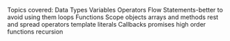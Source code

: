 Topics covered:
Data Types
Variables
Operators
Flow Statements-better to avoid using them
loops
Functions
Scope
objects
arrays and methods
rest and spread operators
template literals
Callbacks
promises
high order functions 
recursion